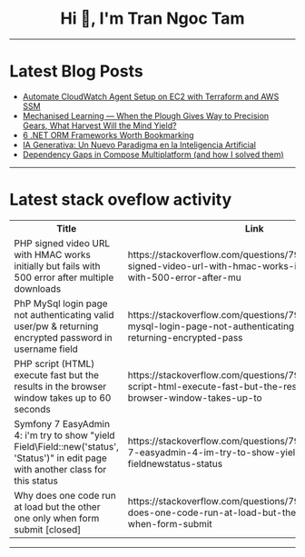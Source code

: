 <h1 align="center">Hi 👋, I'm Tran Ngoc Tam</h1>

---

# Latest Blog Posts 
<!-- BLOG-POST-LIST:START -->
- [Automate CloudWatch Agent Setup on EC2 with Terraform and AWS SSM](https://dev.to/durrello/automate-cloudwatch-agent-setup-on-ec2-with-terraform-and-aws-ssm-bh8)
- [Mechanised Learning — When the Plough Gives Way to Precision Gears, What Harvest Will the Mind Yield?](https://dev.to/black-ib/mechanised-learning-when-the-plough-gives-way-to-precision-gears-what-harvest-will-the-mind-dfa)
- [6 .NET ORM Frameworks Worth Bookmarking](https://dev.to/lamri_abdellahramdane_15/6-net-orm-frameworks-worth-bookmarking-d3e)
- [IA Generativa: Un Nuevo Paradigma en la Inteligencia Artificial](https://dev.to/franciscojeg78/ia-generativa-un-nuevo-paradigma-en-la-inteligencia-artificial-ck4)
- [Dependency Gaps in Compose Multiplatform &lpar;and how I solved them&rpar;](https://dev.to/devnerd/dependency-gaps-in-compose-multiplatform-and-how-i-solved-them-15bj)
<!-- BLOG-POST-LIST:END -->

---

# Latest stack oveflow activity
<table>
  <tr><th>Title</th><th>Link</th></tr>
  <!-- STACKOVERFLOW:START --><tr><td>PHP signed video URL with HMAC works initially but fails with 500 error after multiple downloads</td><td>https://stackoverflow.com/questions/79768961/php-signed-video-url-with-hmac-works-initially-but-fails-with-500-error-after-mu</td></tr><tr><td>PhP MySql login page not authenticating valid user/pw &amp; returning encrypted password in username field</td><td>https://stackoverflow.com/questions/79768925/php-mysql-login-page-not-authenticating-valid-user-pw-returning-encrypted-pass</td></tr><tr><td>PHP script &lpar;HTML&rpar; execute fast but the results in the browser window takes up to 60 seconds</td><td>https://stackoverflow.com/questions/79768843/php-script-html-execute-fast-but-the-results-in-the-browser-window-takes-up-to</td></tr><tr><td>Symfony 7 EasyAdmin 4: i&#39;m try to show &quot;yield Field\Field::new&lpar;&#39;status&#39;, &#39;Status&#39;&rpar;&quot; in edit page with another class for this status</td><td>https://stackoverflow.com/questions/79768497/symfony-7-easyadmin-4-im-try-to-show-yield-field-fieldnewstatus-status</td></tr><tr><td>Why does one code run at load but the other one only when form submit [closed]</td><td>https://stackoverflow.com/questions/79768298/why-does-one-code-run-at-load-but-the-other-one-only-when-form-submit</td></tr><!-- STACKOVERFLOW:END -->
</table>

---


